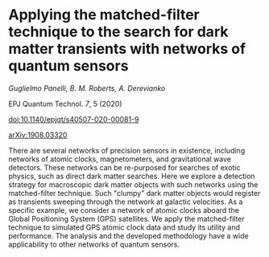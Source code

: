 # Applying the matched-filter technique to the search for dark matter transients with networks of quantum sensors

_Guglielmo Panelli, B. M. Roberts, A. Derevianko_

EPJ Quantum Technol. *7*, 5 (2020)

[doi:10.1140/epjqt/s40507-020-00081-9](http://dx.doi.org/10.1140/epjqt/s40507-020-00081-9)

[arXiv:1908.03320](http://arxiv.org/abs/1908.03320)


There are several networks of precision sensors in existence, including networks of atomic clocks, magnetometers, and gravitational wave detectors. These networks can be re-purposed for searches of exotic physics, such as direct dark matter searches. Here we explore a detection strategy for macroscopic dark matter objects with such networks using the matched-filter technique. Such "clumpy" dark matter objects would register as transients sweeping through the network at galactic velocities. As a specific example, we consider a network of atomic clocks aboard the Global Positioning System (GPS) satellites. We apply the matched-filter technique to simulated GPS atomic clock data and study its utility and performance. The analysis and the developed methodology have a wide applicability to other networks of quantum sensors.

